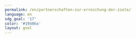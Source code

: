 ```yaml
---
permalink: /en/partnerschaften-zur-erreichung-der-ziele/
language: en
sdg_goal: '17'
color: '#19486a'
layout: goal
---
```


